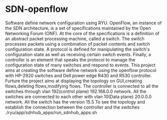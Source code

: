 # SDN-openflow
Software define network configuration using RYU.
OpenFlow, an instance of the SDN architecture, is a set of specifications maintained by the Open Networking Forum (ONF). At the core of the specifications is a definition of an abstract packet processing machine, called a switch. The switch processes packets using a combination of packet contents and switch configuration state. A protocol is defined for manipulating the switch's configuration state as well as receiving certain switch events. Finally, a controller is an element that speaks the protocol to manage the configuration state of many switches and respond to events. 
This project aims at creating the software define network using the openflow protocol with HP-2920 switches and Dell power edge R430 and R530 controller. Furture the project aims at displaying the topology on GUI,creating flows,deleting flows,modifying flows.
The controller is connected to all the switches through vlan 192(control plane) 192.168.0.0 network.
All the switches are connected to each other with vlan 10(Data plane) 20.0.0.0 network.
All the switch has the version 15.5
To see the topology and establish the connection between the controller and the switches
./ryu/app/sdnhub_apps/run_sdnhub_apps.sh
